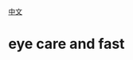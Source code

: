 [中文](https://github.com/IAliceBobI/sy-eye-care-light-theme/blob/main/README_zh_CN.md)

# eye care and fast
